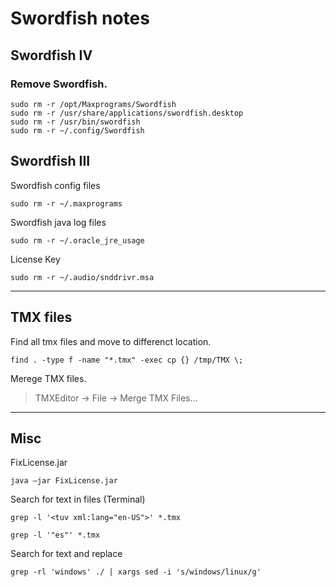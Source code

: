 # Swordfish notes

## Swordfish IV
### Remove Swordfish.
```
sudo rm -r /opt/Maxprograms/Swordfish
sudo rm -r /usr/share/applications/swordfish.desktop
sudo rm -r /usr/bin/swordfish
sudo rm -r ~/.config/Swordfish
```

## Swordfish III
Swordfish config files
```
sudo rm -r ~/.maxprograms
```

Swordfish java log files
```
sudo rm -r ~/.oracle_jre_usage
```

License Key
```
sudo rm -r ~/.audio/snddrivr.msa
```
---

## TMX files
Find all tmx files and move to differenct location.
```
find . -type f -name "*.tmx" -exec cp {} /tmp/TMX \;
```
Merege TMX files.
> TMXEditor -> File -> Merge TMX Files...

---

## Misc

FixLicense.jar
```
java –jar FixLicense.jar
```
Search for text in files (Terminal)
```
grep -l '<tuv xml:lang="en-US">' *.tmx

grep -l '"es"' *.tmx
```
Search for text and replace
```
grep -rl 'windows' ./ | xargs sed -i 's/windows/linux/g'
```
